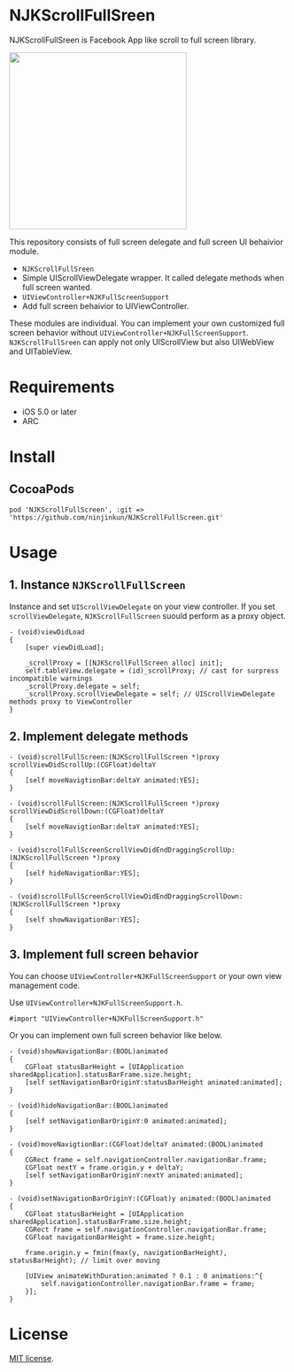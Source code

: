 # NJKScrollFullSreen
NJKScrollFullSreen is Facebook App like scroll to full screen library.

<img src="Screenshots/screencast.gif" width=320>

This repository consists of full screen delegate and full screen UI behaivior module.

- `NJKScrollFullSreen`
 - Simple UIScrollViewDelegate wrapper. It called delegate methods when full screen wanted.
- `UIViewController+NJKFullScreenSupport`
 - Add full screen behaivior to UIViewController.

These modules are individual. You can implement your own customized full screen behavior without `UIViewController+NJKFullScreenSupport`.
`NJKScrollFullSreen` can apply not only UIScrollView but also UIWebView and UITableView.

# Requirements
- iOS 5.0 or later
- ARC

# Install
## CocoaPods

```
pod 'NJKScrollFullScreen', :git => 'https://github.com/ninjinkun/NJKScrollFullScreen.git'
```

# Usage
## 1. Instance `NJKScrollFullScreen`

Instance and set `UIScrollViewDelegate` on your view controller. If you set `scrollViewDelegate`, `NJKScrollFullScreen` suould perform as a proxy object.
```objc
- (void)viewDidLoad
{
    [super viewDidLoad];

    _scrollProxy = [[NJKScrollFullScreen alloc] init];
    self.tableView.delegate = (id)_scrollProxy; // cast for surpress incompatible warnings
    _scrollProxy.delegate = self;
    _scrollProxy.scrollViewDelegate = self; // UIScrollViewDelegate methods proxy to ViewController
}
```

## 2. Implement delegate methods

```objc
- (void)scrollFullScreen:(NJKScrollFullScreen *)proxy scrollViewDidScrollUp:(CGFloat)deltaY
{
    [self moveNavigtionBar:deltaY animated:YES];
}

- (void)scrollFullScreen:(NJKScrollFullScreen *)proxy scrollViewDidScrollDown:(CGFloat)deltaY
{
    [self moveNavigtionBar:deltaY animated:YES];
}

- (void)scrollFullScreenScrollViewDidEndDraggingScrollUp:(NJKScrollFullScreen *)proxy
{
    [self hideNavigationBar:YES];
}

- (void)scrollFullScreenScrollViewDidEndDraggingScrollDown:(NJKScrollFullScreen *)proxy
{
    [self showNavigationBar:YES];
}
```

## 3. Implement full screen behavior

You can choose `UIViewController+NJKFullScreenSupport` or your own view management code.

Use `UIViewController+NJKFullScreenSupport.h`.

```objc
#import "UIViewController+NJKFullScreenSupport.h"
```

Or you can implement own full screen behavior like below.

```objc
- (void)showNavigationBar:(BOOL)animated
{
    CGFloat statusBarHeight = [UIApplication sharedApplication].statusBarFrame.size.height;
    [self setNavigationBarOriginY:statusBarHeight animated:animated];
}

- (void)hideNavigationBar:(BOOL)animated
{
    [self setNavigationBarOriginY:0 animated:animated];
}

- (void)moveNavigtionBar:(CGFloat)deltaY animated:(BOOL)animated
{
    CGRect frame = self.navigationController.navigationBar.frame;
    CGFloat nextY = frame.origin.y + deltaY;
    [self setNavigationBarOriginY:nextY animated:animated];
}

- (void)setNavigationBarOriginY:(CGFloat)y animated:(BOOL)animated
{
    CGFloat statusBarHeight = [UIApplication sharedApplication].statusBarFrame.size.height;
    CGRect frame = self.navigationController.navigationBar.frame;
    CGFloat navigationBarHeight = frame.size.height;

    frame.origin.y = fmin(fmax(y, navigationBarHeight), statusBarHeight); // limit over moving

    [UIView animateWithDuration:animated ? 0.1 : 0 animations:^{
        self.navigationController.navigationBar.frame = frame;
    }];
}
```

# License
[Apache]: http://www.apache.org/licenses/LICENSE-2.0
[MIT]: http://www.opensource.org/licenses/mit-license.php
[GPL]: http://www.gnu.org/licenses/gpl.html
[BSD]: http://opensource.org/licenses/bsd-license.php
[MIT license][MIT].

